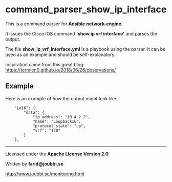 # command_parser_show_ip_interface

This is a command parser for [__Ansible__](https://www.ansible.com/) [__network-engine__](https://github.com/ansible-network/network-engine).

It issues the Cisco IOS command **'show ip vrf interface'** and parses the output.

The file **show_ip_vrf_interface.yml** is a playbook using the parser.
It can be used as an example and should be self-explanatory.


Inspiration came from this great blog:
https://termlen0.github.io/2018/06/26/observations/

## Example

Here is an example of how the output might look like:

```
    "Lo16": {
        "data": {
            "ip_address": "10.4.2.2",
            "name": "Loopback16",
            "protocol_state": "up",
            "vrf": "120"
        }
    },
```



___

Licensed under the [__Apache License Version 2.0__](https://www.apache.org/licenses/LICENSE-2.0)

Written by __farid@joubbi.se__

http://www.joubbi.se/monitoring.html

